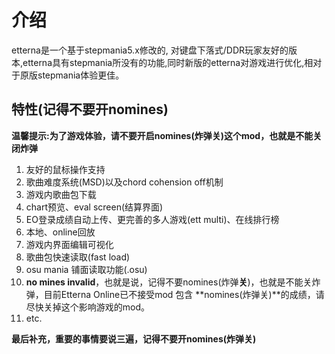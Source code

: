 # 介绍 

etterna是一个基于stepmania5.x修改的, 对键盘下落式/DDR玩家友好的版本,etterna具有stepmania所没有的功能,同时新版的etterna对游戏进行优化,相对于原版stepmania体验更佳。

## 特性(记得不要开nomines)

**温馨提示:为了游戏体验，请不要开启nomines(炸弹关)这个mod，也就是不能关闭炸弹**
1. 友好的鼠标操作支持
2. 歌曲难度系统(MSD)以及chord cohension off机制
3. 游戏内歌曲包下载
4. chart预览、eval screen(结算界面)
5. EO登录成绩自动上传、更完善的多人游戏(ett multi)、在线排行榜
6. 本地、online回放
7. 游戏内界面编辑可视化
8. 歌曲包快速读取(fast load)
9. osu mania 铺面读取功能(.osu)
10. **no mines invalid**，也就是说，记得不要nomines(炸弹**关**)，也就是不能关炸弹，目前Etterna Online已不接受mod 包含 **nomines(炸弹关)**的成绩，请尽快关掉这个影响游戏的mod。
11. etc.

**最后补充，重要的事情要说三遍，记得不要开nomines(炸弹关)**